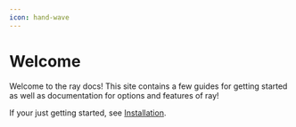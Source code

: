 ```yaml
---
icon: hand-wave
---
```


# Welcome

Welcome to the ray docs! This site contains a few guides for getting started as well as documentation for options and features of ray!

If your just getting started, see [Installation](<README (1).md>).
